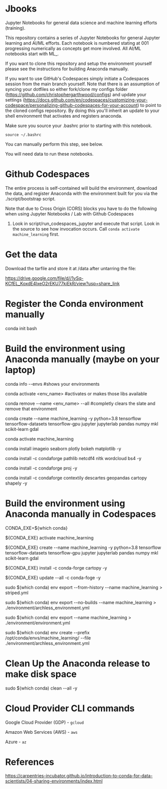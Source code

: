 # Jbooks

Jupyter Notebooks for general data science and machine learning efforts (training).

This repository contains a series of Jupyter Notebooks for general Jupyter learning and AI/ML efforts.  Each notebook is numbered stating at 001 progressing numerically as concepts get more involved.  All AI/ML notebooks start with ML_.

If you want to clone this repository and setup the environment yourself please see the instructions for building Anaconda manually.

If you want to use GitHub's Codespaces simply initiate a Codespaces session from the main branch yourself.  Note that there is an assumption of syncing your dotfiles so either fork/clone my configs folder (https://github.com/christophergarthwood/configs) and update your settings (https://docs.github.com/en/codespaces/customizing-your-codespace/personalizing-github-codespaces-for-your-account) to point to the cloned configs repository.  By doing this you'll inherit an update to your shell environment that activates and registers anaconda.

Make sure you source your .bashrc prior to starting with this notebook.

`source ~/.bashrc`

You can manually perform this step, see below.

You will need data to run these notebooks.

# Github Codespaces

The entire process is self-contained will build the environment, download the data, and register Anaconda with the environment built for you via the ./script/bootstrap script.

Note that due to Cross Origin (CORS) blocks you have to do the following when using Jupyter Notebooks / Lab with Github Codespaces

1.  Look in script/run_codespaces_jupyter and execute that script.  Look in the source to see how invocation occurs.  Call `conda activate machine_learning` first.

# Get the data
Download the tarfile and store it at <root>/data after untarring the file:

https://drive.google.com/file/d//1vSq-KCfEL_KoxdE4lxeO2rEKU77kiEkR/view?usp=share_link

# Register the Conda environment manually

conda init bash

# Build the environment using Anaconda manually (maybe on your laptop)
conda info --envs                    #shows your environments

conda activate <env_name>            #activates or makes those libs available

conda remove --name <env_name> --all #completly clears the slate and remove that environment

conda create --name machine_learning -y python=3.8 tensorflow tensorflow-datasets tensorflow-gpu jupyter jupyterlab pandas numpy mkl scikit-learn gdal

conda activate machine_learning

conda install imageio seaborn plotly bokeh matplotlib  -y

conda install -c condaforge pathlib netcdf4 nltk wordcloud bs4  -y

conda install -c condaforge proj -y

conda install -c condaforge contextily descartes geopandas cartopy shapely  -y

# Build the environment using Anaconda manually in Codespaces
CONDA_EXE=${which conda}

${CONDA_EXE} activate machine_learning

${CONDA_EXE} create --name machine_learning -y python=3.8 tensorflow tensorflow-datasets tensorflow-gpu jupyter jupyterlab pandas numpy mkl scikit-learn gdal

${CONDA_EXE} install -c conda-forge cartopy -y

${CONDA_EXE} update --all -c conda-foge -y

sudo $(which conda) env export --from-history --name machine_learning > striped.yml

sudo $(which conda) env export --no-builds  --name machine_learning > ./environment/archless_environment.yml 

sudo $(which conda) env export --name machine_learning > ./environment/environment.yml 

sudo $(which conda) env create --prefix /opt/conda/envs/machine_learning/ --file ./environment/archless_environment.yml

# Clean Up the Anaconda release to make disk space
sudo $(which conda) clean --all -y

# Cloud Provider CLI commands

Google Cloud Provider (GDP) - `gcloud`

Amazon Web Services (AWS) - `aws`

Azure - `az`

# References
https://carpentries-incubator.github.io/introduction-to-conda-for-data-scientists/04-sharing-environments/index.html

